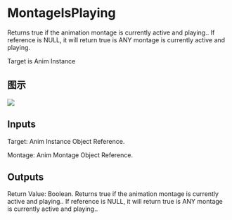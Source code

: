 # MontageIsPlaying

Returns true if the animation montage is currently active and playing.. If reference is NULL, it will return true is ANY montage is currently active and playing.

Target is Anim Instance

## 图示

![]($-20221218-20070707.png)

## Inputs

Target: Anim Instance Object Reference.

Montage: Anim Montage Object Reference.  

## Outputs

Return Value: Boolean. Returns true if the animation montage is currently active and playing.. If reference is NULL, it will return true is ANY montage is currently active and playing..

